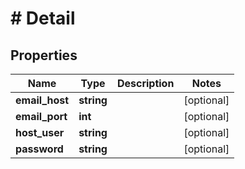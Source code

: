 # # Detail

## Properties

Name | Type | Description | Notes
------------ | ------------- | ------------- | -------------
**email_host** | **string** |  | [optional]
**email_port** | **int** |  | [optional]
**host_user** | **string** |  | [optional]
**password** | **string** |  | [optional]

